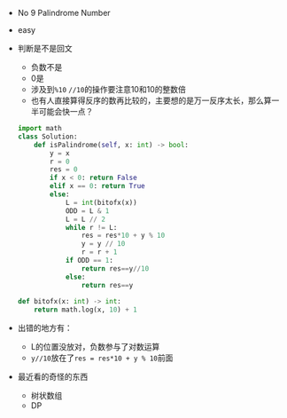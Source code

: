 * No 9 Palindrome Number 

* easy

* 判断是不是回文

  * 负数不是
  * 0是
  * 涉及到`%10` `//10`的操作要注意10和10的整数倍
  * 也有人直接算得反序的数再比较的，主要想的是万一反序太长，那么算一半可能会快一点？

  ```python
  import math
  class Solution:
      def isPalindrome(self, x: int) -> bool:
          y = x
          r = 0
          res = 0
          if x < 0: return False
          elif x == 0: return True
          else:
              L = int(bitofx(x))
              ODD = L & 1
              L = L // 2            
              while r != L:
                  res = res*10 + y % 10
                  y = y // 10                
                  r = r + 1
              if ODD == 1:
                  return res==y//10
              else:
                  return res==y
                      
  def bitofx(x: int) -> int:
      return math.log(x, 10) + 1
  ```

* 出错的地方有：
  * L的位置没放对，负数参与了对数运算
  * `y//10`放在了`res = res*10 + y % 10`前面
* 最近看的奇怪的东西
  * 树状数组
  * DP
